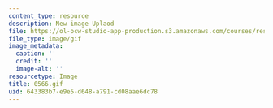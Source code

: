 ```yaml
---
content_type: resource
description: New image Uplaod
file: https://ol-ocw-studio-app-production.s3.amazonaws.com/courses/res-21g-01-kana-spring-2010/643383b7e9e5d648a791cd08aae6dc78_0566.gif
file_type: image/gif
image_metadata:
  caption: ''
  credit: ''
  image-alt: ''
resourcetype: Image
title: 0566.gif
uid: 643383b7-e9e5-d648-a791-cd08aae6dc78
---
```


